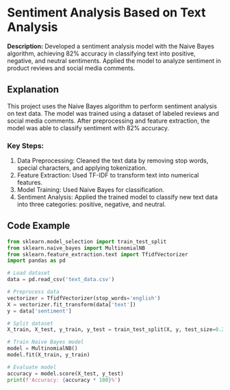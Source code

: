 # Sentiment Analysis Based on Text Analysis

**Description:** Developed a sentiment analysis model with the Naive Bayes algorithm, achieving 82% accuracy in classifying text into positive, negative, and neutral sentiments. Applied the model to analyze sentiment in product reviews and social media comments.

## Explanation
This project uses the Naive Bayes algorithm to perform sentiment analysis on text data. The model was trained using a dataset of labeled reviews and social media comments. After preprocessing and feature extraction, the model was able to classify sentiment with 82% accuracy.

### Key Steps:
1. Data Preprocessing: Cleaned the text data by removing stop words, special characters, and applying tokenization.
2. Feature Extraction: Used TF-IDF to transform text into numerical features.
3. Model Training: Used Naive Bayes for classification.
4. Sentiment Analysis: Applied the trained model to classify new text data into three categories: positive, negative, and neutral.

## Code Example

```python
from sklearn.model_selection import train_test_split
from sklearn.naive_bayes import MultinomialNB
from sklearn.feature_extraction.text import TfidfVectorizer
import pandas as pd

# Load dataset
data = pd.read_csv('text_data.csv')

# Preprocess data
vectorizer = TfidfVectorizer(stop_words='english')
X = vectorizer.fit_transform(data['text'])
y = data['sentiment']

# Split dataset
X_train, X_test, y_train, y_test = train_test_split(X, y, test_size=0.2)

# Train Naive Bayes model
model = MultinomialNB()
model.fit(X_train, y_train)

# Evaluate model
accuracy = model.score(X_test, y_test)
print(f'Accuracy: {accuracy * 100}%')
